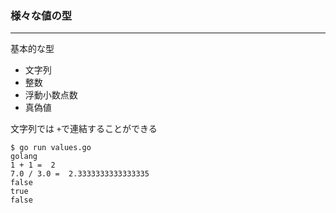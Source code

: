 ### 様々な値の型

---

基本的な型

- 文字列
- 整数
- 浮動小数点数
- 真偽値

文字列では `+`で連結することができる

```
$ go run values.go
golang
1 + 1 =  2
7.0 / 3.0 =  2.3333333333333335
false
true
false
```
